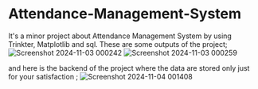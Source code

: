 # Attendance-Management-System
It's a minor project about Attendance Management System by using Trinkter, Matplotlib and sql.
These are some outputs of the project;
![Screenshot 2024-11-03 000242](https://github.com/user-attachments/assets/4d455aec-66e8-4878-8ca1-d2441b7c74e3)
![Screenshot 2024-11-03 000259](https://github.com/user-attachments/assets/b7dc8d43-1b71-4982-996f-602be4924dd0)

and here is the backend of the project where the data are stored only just for your satisfaction ;
![Screenshot 2024-11-04 001408](https://github.com/user-attachments/assets/16dfcb0d-3691-4651-bce1-0d00a16f0aa2)



